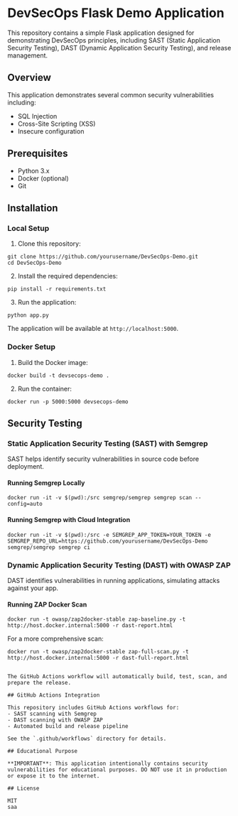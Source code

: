 # DevSecOps Flask Demo Application

This repository contains a simple Flask application designed for demonstrating DevSecOps principles, including SAST (Static Application Security Testing), DAST (Dynamic Application Security Testing), and release management.

## Overview

This application demonstrates several common security vulnerabilities including:
- SQL Injection
- Cross-Site Scripting (XSS)
- Insecure configuration

## Prerequisites

- Python 3.x
- Docker (optional)
- Git

## Installation

### Local Setup

1. Clone this repository:
```
git clone https://github.com/yourusername/DevSecOps-Demo.git
cd DevSecOps-Demo
```

2. Install the required dependencies:
```
pip install -r requirements.txt
```

3. Run the application:
```
python app.py
```

The application will be available at `http://localhost:5000`.

### Docker Setup

1. Build the Docker image:
```
docker build -t devsecops-demo .
```

2. Run the container:
```
docker run -p 5000:5000 devsecops-demo
```

## Security Testing

### Static Application Security Testing (SAST) with Semgrep

SAST helps identify security vulnerabilities in source code before deployment.

#### Running Semgrep Locally

```
docker run -it -v $(pwd):/src semgrep/semgrep semgrep scan --config=auto
```

#### Running Semgrep with Cloud Integration

```
docker run -it -v $(pwd):/src -e SEMGREP_APP_TOKEN=YOUR_TOKEN -e SEMGREP_REPO_URL=https://github.com/yourusername/DevSecOps-Demo semgrep/semgrep semgrep ci
```

### Dynamic Application Security Testing (DAST) with OWASP ZAP

DAST identifies vulnerabilities in running applications, simulating attacks against your app.

#### Running ZAP Docker Scan

```
docker run -t owasp/zap2docker-stable zap-baseline.py -t http://host.docker.internal:5000 -r dast-report.html
```

For a more comprehensive scan:

```
docker run -t owasp/zap2docker-stable zap-full-scan.py -t http://host.docker.internal:5000 -r dast-full-report.html
```


```

The GitHub Actions workflow will automatically build, test, scan, and prepare the release.

## GitHub Actions Integration

This repository includes GitHub Actions workflows for:
- SAST scanning with Semgrep
- DAST scanning with OWASP ZAP
- Automated build and release pipeline

See the `.github/workflows` directory for details.

## Educational Purpose

**IMPORTANT**: This application intentionally contains security vulnerabilities for educational purposes. DO NOT use it in production or expose it to the internet.

## License

MIT
saa
